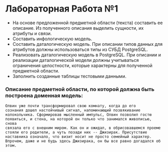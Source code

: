 # Лабораторная Работа №1
 * На основе предложенной предметной области (текста) составить ее описание. Из полученного описания выделить сущности, их атрибуты и связи.
 * Составить инфологическую модель.
 * Составить даталогическую модель. При описании типов данных для атрибутов должны использоваться типы из СУБД PostgreSQL.
 * Реализовать даталогическую модель в PostgreSQL. При описании и реализации даталогической модели должны учитываться ограничения целостности, которые характерны для полученной предметной области.
 * Заполнить созданные таблицы тестовыми данными.
 
 ### Описание предметной области, по которой должна быть построена доменная модель:

  <code>Олвин уже почти трансформировал свою комнату, когда до его сознания дошел настойчивый сигнал, напоминающий позвякивание колокольчика. Сформировав мысленный импульс, Олвин         позволил гостю появиться, и стена, на которой он только что занимался живописью, снова связала его с внешним миром. Как он и ожидал, в обрисовавшемся проеме стояли его родители,   а чуть позади них -- Джизирак. Присутствие наставника означало, что визит носит не просто семейный характер. Впрочем, даже и не будь здесь Джизирака, он бы все равно догадался     об этом. </code>
